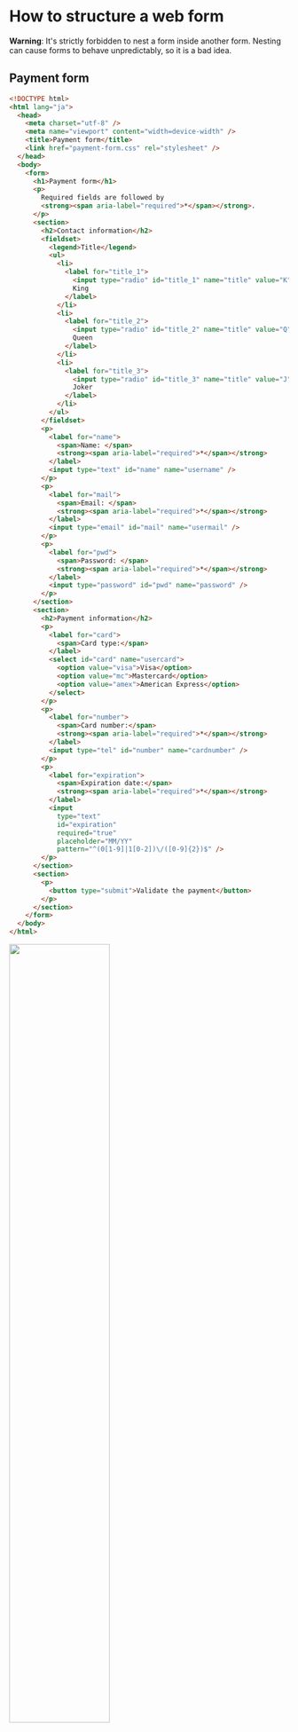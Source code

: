 # How to structure a web form

**Warning**: It's strictly forbidden to nest a form inside another form. Nesting can cause forms to behave unpredictably, so it is a bad idea.

## Payment form

```html
<!DOCTYPE html>
<html lang="ja">
  <head>
    <meta charset="utf-8" />
    <meta name="viewport" content="width=device-width" />
    <title>Payment form</title>
    <link href="payment-form.css" rel="stylesheet" />
  </head>
  <body>
    <form>
      <h1>Payment form</h1>
      <p>
        Required fields are followed by
        <strong><span aria-label="required">*</span></strong>.
      </p>
      <section>
        <h2>Contact information</h2>
        <fieldset>
          <legend>Title</legend>
          <ul>
            <li>
              <label for="title_1">
                <input type="radio" id="title_1" name="title" value="K" />
                King
              </label>
            </li>
            <li>
              <label for="title_2">
                <input type="radio" id="title_2" name="title" value="Q" />
                Queen
              </label>
            </li>
            <li>
              <label for="title_3">
                <input type="radio" id="title_3" name="title" value="J" />
                Joker
              </label>
            </li>
          </ul>
        </fieldset>
        <p>
          <label for="name">
            <span>Name: </span>
            <strong><span aria-label="required">*</span></strong>
          </label>
          <input type="text" id="name" name="username" />
        </p>
        <p>
          <label for="mail">
            <span>Email: </span>
            <strong><span aria-label="required">*</span></strong>
          </label>
          <input type="email" id="mail" name="usermail" />
        </p>
        <p>
          <label for="pwd">
            <span>Password: </span>
            <strong><span aria-label="required">*</span></strong>
          </label>
          <input type="password" id="pwd" name="password" />
        </p>
      </section>
      <section>
        <h2>Payment information</h2>
        <p>
          <label for="card">
            <span>Card type:</span>
          </label>
          <select id="card" name="usercard">
            <option value="visa">Visa</option>
            <option value="mc">Mastercard</option>
            <option value="amex">American Express</option>
          </select>
        </p>
        <p>
          <label for="number">
            <span>Card number:</span>
            <strong><span aria-label="required">*</span></strong>
          </label>
          <input type="tel" id="number" name="cardnumber" />
        </p>
        <p>
          <label for="expiration">
            <span>Expiration date:</span>
            <strong><span aria-label="required">*</span></strong>
          </label>
          <input
            type="text"
            id="expiration"
            required="true"
            placeholder="MM/YY"
            pattern="^(0[1-9]|1[0-2])\/([0-9]{2})$" />
        </p>
      </section>
      <section>
        <p>
          <button type="submit">Validate the payment</button>
        </p>
      </section>
    </form>
  </body>
</html>
```

<img src="./payment-form.png" width="60%">

It's common practice to use HTML titles (e.g., `<h1>`, `<h2>`) and sectioning (e.g., `<section>`) to structure complex forms.

```html
<form>
  <h1>Payment form</h1>
  <p> ... </p>
  <section>
    <h2>Contact</h2>
    <fieldset> ... </fieldset>
    <p> ... </p>
    <p> ... </p>
    <p> ... </p>
  </section>
  <section>
    <h2>Payment</h2>
    <p> ... </p>
    <p> ... </p>
    <p> ... </p>
  </section>
  <section>
    <p> ... </p>
  </section>
</form>
```

The `<fieldset>` element is a convenient way to create groups of widgets that share the same purpose, for styling and semantic purposes.

- You can label a fieldset by including a `<legend>` element just below the opening fieldset tag.
- The text content of the `<legend>` formally describes the purpose of the `<fieldset>` it is included inside.

```html
<fieldset>
  <legend>Title</legend>
  <ul>
    <li> ... </li>
    <li> ... </li>
    <li> ... </li>
  </ul>
</fieldset>
```

As you can see in the examples, it's common practice to wrap a label and its widget with a `<li>` element within a `<ul>` or `<ol>` list. Lists are recommended for structuring multiple checkboxes or radio buttons.

```html
<li>
  <label for="title_1">
    <input type="radio" id="title_1" name="title" value="K" />
    King
  </label>
</li>
```

As with `<li>`, `<p>` and `<div>` elements are also commonly used.

```html
<p>
  <label for="name">
    <span>Name: </span>
    <strong><span aria-label="required">*</span></strong>
  </label>
  <input type="text" id="name" name="username" />
</p>
```

## The `aria-label` attribute

The paragraph at the top states a rule for required elements. The rule must be included *before* it is used so that sighted users and users of assistive technologies such as screen readers can learn what it means before they encounter a required element.

```html
<p>
  Required fields are followed by
  <span aria-label="required">*</span>.
</p>

<p>
  <label for="name">
    <span>Name: </span>
    <strong><span aria-label="required">*</span></strong>
  </label>
  <input type="text" id="name" name="username" />
</p>
```

While this helps inform users what an asterisk means, it can not be relied upon.

- A screen reader will speak an asterisk as "star" when encountered.
- When hovered by a sighted mouse user, "required" should appear, which is achieved by use of the title attribute. Titles being read aloud depends on the screen reader's settings, so

It is more reliable to also include the `aria-label` attribute, which is always read by screen readers.

The actual label is read out all together, and the label read out with the input is **"name required edit text"**.
